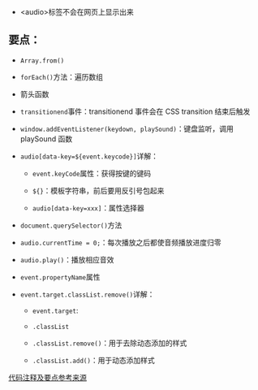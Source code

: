 - &lt;audio&gt;标签不会在网页上显示出来


## 要点：

- `Array.from()`

- `forEach()`方法：遍历数组

- 箭头函数

- `transitionend`事件：transitionend 事件会在 CSS transition 结束后触发

- `window.addEventListener(keydown, playSound)`：键盘监听，调用 playSound 函数

- `audio[data-key=${event.keycode}]`详解：

    - `event.keyCode`属性：获得按键的键码

    - `${}`：模板字符串，前后要用反引号包起来

    - `audio[data-key=xxx]`：属性选择器

- `document.querySelector()`方法

- `audio.currentTime = 0;`：每次播放之后都使音频播放进度归零

- `audio.play()`：播放相应音效

- `event.propertyName`属性

- `event.target.classList.remove()`详解：

    - `event.target`:

    - `.classList`

    - `.classList.remove()`：用于去除动态添加的样式

    - `.classList.add()`：用于动态添加样式

[代码注释及要点参考来源](https://github.com/soyaine/JavaScript30/tree/master/01%20-%20JavaScript%20Drum%20Kit)
